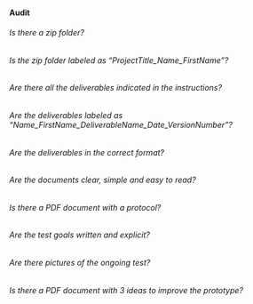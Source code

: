 #### Audit

###### Is there a zip folder?
###### Is the zip folder labeled as “ProjectTitle_Name_FirstName”?
###### Are there all the deliverables indicated in the instructions?
###### Are the deliverables labeled as “Name_FirstName_DeliverableName_Date_VersionNumber”?
###### Are the deliverables in the correct format?
###### Are the documents clear, simple and easy to read?
###### Is there a PDF document with a protocol?
###### Are the test goals written and explicit?
###### Are there pictures of the ongoing test?
###### Is there a PDF document with 3 ideas to improve the prototype?